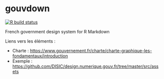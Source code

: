 # gouvdown

<!-- badges: start -->
[![R build status](https://github.com/spyrales/gouvdown/workflows/R-CMD-check/badge.svg)](https://github.com/spyrales/gouvdown/actions)
<!-- badges: end -->

French government design system for R Markdown

Liens vers les éléments :

+ Charte : https://www.gouvernement.fr/charte/charte-graphique-les-fondamentaux/introduction
+ Exemple : https://github.com/DISIC/design.numerique.gouv.fr/tree/master/src/assets
